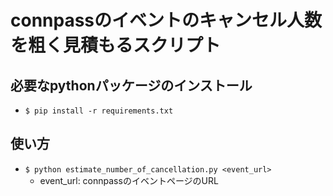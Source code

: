 # connpassのイベントのキャンセル人数を粗く見積もるスクリプト

## 必要なpythonパッケージのインストール
- `$ pip install -r requirements.txt`

## 使い方
- `$ python estimate_number_of_cancellation.py <event_url>`
    - event_url: connpassのイベントページのURL
